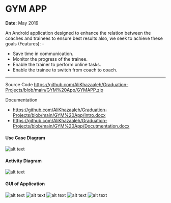 # GYM APP

**Date:** May 2019

An Android application designed to enhance the relation between the coaches and trainees to ensure best results also, we seek to achieve these goals (Features): -

- Save time in communication.
- Monitor the progress of the trainee.
- Enable the trainer to perform online tasks.
- Enable the trainee to switch from coach to coach.

---

Source Code
https://github.com/AliKhazaaleh/Graduation-Projects/blob/main/GYM%20App/GYMAPP.zip

Documentation
- https://github.com/AliKhazaaleh/Graduation-Projects/blob/main/GYM%20App/Intro.docx
- https://github.com/AliKhazaaleh/Graduation-Projects/blob/main/GYM%20App/Docutmentation.docx


#### Use Case Diagram
![alt text](https://github.com/AliKhazaaleh/Graduation-Projects/blob/main/GYM%20App/use%20case.png?raw=true)


#### Activity Diagram
![alt text](https://github.com/AliKhazaaleh/Graduation-Projects/blob/main/GYM%20App/Activity%20Diagram.png?raw=true)


#### GUI of Application

![alt text](https://github.com/AliKhazaaleh/Graduation-Projects/blob/main/GYM%20App/login.png?raw=true)
![alt text](https://github.com/AliKhazaaleh/Graduation-Projects/blob/main/GYM%20App/home-trainee.png?raw=true)
![alt text](https://github.com/AliKhazaaleh/Graduation-Projects/blob/main/GYM%20App/my%20requests.png?raw=true)
![alt text](https://github.com/AliKhazaaleh/Graduation-Projects/blob/main/GYM%20App/my%20training.png?raw=true)
![alt text](https://github.com/AliKhazaaleh/Graduation-Projects/blob/main/GYM%20App/add%20training.png?raw=true)

